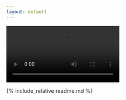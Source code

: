 ```yaml
---
layout: default
---
```


<div id="video_wrapper">
  <video autoplay loop>
    <source src="https://drive.google.com/uc?export=view&id=1tsjQ1E1dGDvVrJLjH57m7RqmE3TWPNbo" type="video/mp4">
  </video>
</div>

{% include_relative readme.md %}

